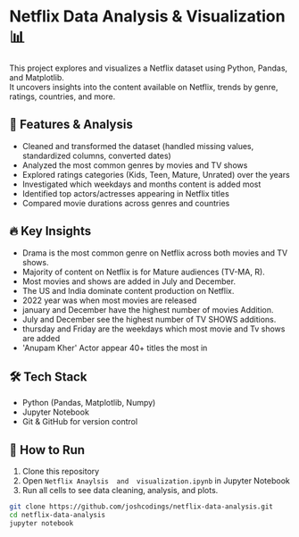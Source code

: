 # Netflix Data Analysis & Visualization 📊

This project explores and visualizes a Netflix dataset using Python, Pandas, and Matplotlib.  
It uncovers insights into the content available on Netflix, trends by genre, ratings, countries, and more.

## 🚀 Features & Analysis
- Cleaned and transformed the dataset (handled missing values, standardized columns, converted dates)
- Analyzed the most common genres by movies and TV shows
- Explored ratings categories (Kids, Teen, Mature, Unrated) over the years
- Investigated which weekdays and months content is added most
- Identified top actors/actresses appearing in Netflix titles
- Compared movie durations across genres and countries

## 🔥 Key Insights
- Drama is the most common genre on Netflix across both movies and TV shows.
- Majority of content on Netflix is for Mature audiences (TV-MA, R).
- Most movies and shows are added in July and December.
- The US and India dominate content production on Netflix.
- 2022 year was when most movies are released 
- january and December have the highest number of movies Addition.
- July and December see the highest number of TV SHOWS additions.
- thursday and Friday are the weekdays which most movie and Tv shows  are added
- 'Anupam Kher' Actor appear  40+ titles the most in 

## 🛠 Tech Stack
- Python (Pandas, Matplotlib, Numpy)
- Jupyter Notebook
- Git & GitHub for version control

## 🚀 How to Run
1. Clone this repository
2. Open `Netflix Anaylsis  and  visualization.ipynb` in Jupyter Notebook
3. Run all cells to see data cleaning, analysis, and plots.

```bash
git clone https://github.com/joshcodings/netflix-data-analysis.git
cd netflix-data-analysis
jupyter notebook

